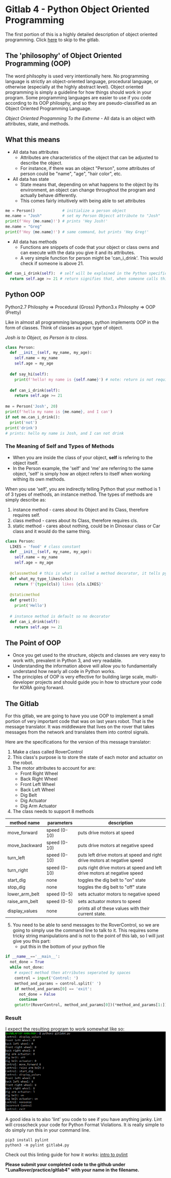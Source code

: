 # Gitlab 4 - Python Object Oriented Programming
The first portion of this is a highly detailed description of object oriented programming. Click [here](#the-gitlab) to skip to the gitlab.
## The 'philosophy' of Object Oriented Programming (OOP)
The word philsophy is used very intentionally here. No programming language is 
strictly an object-oriented language, procedural language, or otherwise 
(especially at the highly abstract level). Object oriented programming is 
simply a guideline for how things should work in your program. Some programming 
languages are easier to use if you code according to its OOP philosphy, and so they 
are pseudo-classified as an Object Oriented Programming Language.

*Object Oriented Progamming To the Extreme* - All data is an object with attributes, state, 
and methods.

## What this means
* All data has attributes
  - Attributes are characteristics of the object that can be adjusted to describe the object.
  - For instance, if there was an object "Person", some attributes of person could be "name", "age", "hair color", etc. 
* All data has state
   - State means that, depending on what happens to the object by its environment, an object can change throughout the program and actually behave differently. 
   - This comes fairly intuitively with being able to set attributes
```python
me = Person()            # initialize a person object
me.name = "Josh"         # set my Person Objecct attribute to "Josh"
print(f'Hey {me.name}!') # prints 'Hey Josh!'
me.name = "Greg"
print(f'Hey {me.name}!') # same command, but prints 'Hey Greg!'
```
* All data has methods
  - Functions are snippets of code that your object or class owns and can execute with the data you give it and its attributes. 
  - A very simple function for person might be 'can_i_drink'. This would check if someone is above 21.
```python
def can_i_drink(self):  # self will be explained in the Python specific parts
  return self.age >= 21 # return signifies that, when someone calls this function, give them the result of this expression back
```

## Python OOP

Python2.7 Philosphy => Procedural (Gross)
Python3.x Philosphy => OOP (Pretty) 

Like in almost all programming lanugages, python implements OOP in the form of classes. 
Think of classes as your type of object.

_Josh is to Object, as Person is to class._

```python
class Person:
  def __init__(self, my_name, my_age):
    self.name = my_name
    self.age = my_age

  def say_hi(self):
    print(f'hello! my name is {self.name}') # note: return is not required

  def can_i_drink(self):
    return self.age >= 21

me = Person('Josh', 20)
print(f'hello my name is {me.name}, and I can')
if not me.can_i_drink():
  print('not')
print('drink')
# prints: hello my name is Josh, and I can not drink
```

### The Meaning of Self and Types of Methods
* When you are inside the class of your object, **self** is refering to the object itself.
* In the Person example, the 'self' and 'me' are referring to the same object, 'self' is simply how an object refers to 
itself when working withing its own methods.

When you use 'self', you are indirectly telling Python that your method is 1 of 3 types of methods, an instance method.
The types of methods are simply describe as: 
1. instance method - cares about its Object and its Class, therefore requires self.
2. class method - cares about its Class, therefore requires cls.
3. static method - cares about nothing, could be in Dinosaur class or Car class and it would do the same thing.

```python
class Person:
  LIKES = 'food' # class constant
  def __init__(self, my_name, my_age):
    self.name = my_name
    self.age = my_age

  @classmethod # this is what is called a method decorator, it tells python what you are trying to make here
  def what_my_type_likes(cls):
    return f'{type(cls)} likes {cls.LIKES}'

  @staticmethod
  def greet():
    print('Hello')

  # instance method is default so no decorator
  def can_i_drink(self):
    return self.age >= 21
```
## The Point of OOP
* Once you get used to the structure, objects and classes are very easy to work with, prevalent in Python 3, and very readable.
* Understanding the information above will allow you to fundamentally understand how nearly all code in Python works. 
* The principles of OOP is very effective for building large scale, multi-developer projects and should guide you in how to structure your code for KORA going forward. 

## The Gitlab
For this gitlab, we are going to have you use OOP to implement a small portion of very important code that was on last years robot. That is the message translator. It was middleware that lives on the rover that takes messages from the network and translates them into control signals. 

Here are the specifications for the version of this message translator:

1. Make a class called RoverControl
2. This class's purpose is to store the state of each motor and actuator on the robot. 
3. The motor attributes to account for are: 
    - Front Right Wheel
    - Back Right Wheel
    - Front Left Wheel
    - Back Left Wheel
    - Dig Belt
    - Dig Actuator
    - Dig Arm Actuator
4. The class needs to support 8 methods

|method name| parameters | description |
|-----------|------------|-------------|
|move_forward| speed (0-10) | puts drive motors at speed|
|move_backward | speed (0-10) | puts drive motors at negative speed|
|turn_left | speed (0-10)|puts left drive motors at speed and right drive motors at negative speed|
|turn_right |speed (0-10)|puts right drive motors at speed and left drive motors at negative speed|
|start_dig |none|toggles the dig belt to "on" state|
|stop_dig |none|toggles the dig belt to "off" state|
|lower_arm_belt |speed (0-5)|sets actuator motors to negative speed|
|raise_arm_belt |speed (0-5)|sets actuator motors to speed|
|display_values |none|prints all of these values with their current state.|
5. You need to be able to send messages to the RoverControl, so we are going to simply 
use the command line to talk to it. This requires some tricky string manipulations and is not to the point of this lab, so I will just give you this part:
    - put this in the bottom of your python file
```python
if __name__=='__main__':
  not_done = True
  while not_done:
    # expect method then atrributes seperated by spaces
    control = input('Control: ')
    method_and_params = control.split(' ')
    if method_and_params[0] == 'exit':
      not_done = False
      continue
    getattr(RoverControl, method_and_params[0])(*method_and_params[1:]) # calls the method with its params
```

### Result
I expect the resulting program to work somewhat like so:
<img src='gitlab_repl.GIF'>

A good idea is to also 'lint' you code to see if you have anything janky. Lint will crosscheck your code for Python Format Violations. It is really simple to do simply run this in your command line.

```shell
pip3 install pylint
python3 -m pylint gitlab4.py
```

Check out this linting guide for how it works: [intro to pylint](https://docs.pylint.org/en/1.6.0/tutorial.html#your-first-pylint-ing)

**Please submit your completed code to the github under "LunaRover/practice/gitlab4" with your name in the filename.**

